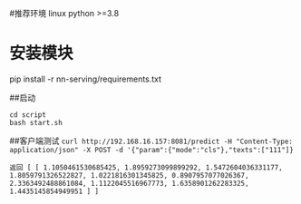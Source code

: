 
#推荐环境
   linux python >=3.8
    

# 安装模块
pip install -r nn-serving/requirements.txt


##启动

```
cd script
bash start.sh
```

##客户端测试
`
curl http://192.168.16.157:8081/predict -H "Content-Type: application/json" -X POST -d '{"param":{"mode":"cls"},"texts":["111"]}
`


`
返回
[
    [
        1.1050461530685425,
        1.8959273099899292,
        1.5472604036331177,
        1.8059791326522827,
        1.0221816301345825,
        0.8907957077026367,
        2.3363492488861084,
        1.1122045516967773,
        1.6358901262283325,
        1.4435145854949951
    ]
]
`

